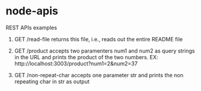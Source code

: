 # node-apis
REST APIs examples

1. GET /read-file returns this file, i.e., reads out the entire README file

2. GET /product accepts two paramenters num1 and num2 as query strings in the URL and prints the product of the two numbers.
EX: http://localhost:3003/product?num1=2&num2=37

3. GET /non-repeat-char accepts one parameter str and prints the non repeating char in str as output